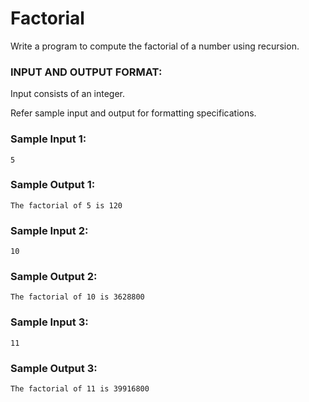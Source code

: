 # Factorial

Write a program to compute the factorial of a number using recursion.

### INPUT AND OUTPUT FORMAT:

Input consists of an integer.

Refer sample input and output for formatting specifications.

### Sample Input 1:

```
5
```

### Sample Output 1:

```
The factorial of 5 is 120
```

### Sample Input 2:

```
10
```

### Sample Output 2:

```
The factorial of 10 is 3628800
```

### Sample Input 3:

```
11
```

### Sample Output 3:

```
The factorial of 11 is 39916800
```
